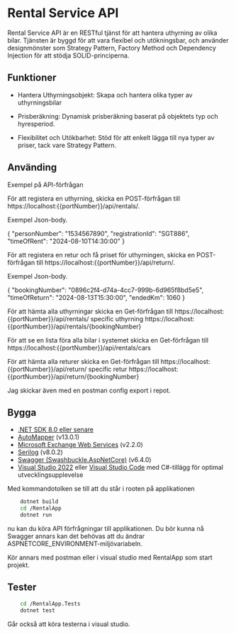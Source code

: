 
# Rental Service API

Rental Service API är en RESTful tjänst för att hantera uthyrning av olika bilar. Tjänsten är byggd för att vara flexibel och utökningsbar, och använder designmönster som Strategy Pattern, Factory Method och Dependency Injection för att stödja SOLID-principerna.



## Funktioner
- Hantera Uthyrningsobjekt: Skapa och hantera olika typer av uthyrningsbilar

- Prisberäkning: Dynamisk prisberäkning baserat på objektets typ och hyresperiod.
- Flexibilitet och Utökbarhet: Stöd för att enkelt lägga till nya typer av priser, tack vare Strategy Pattern.

## Använding
Exempel på API-förfrågan

För att registera en uthyrning, skicka en POST-förfrågan till https://localhost:{{portNumber}}/api/rentals/.

Exempel Json-body. 

{
    "personNumber": "1534567890",
    "registrationId": "SGT886",
    "timeOfRent": "2024-08-10T14:30:00"
}

För att registera en retur och få priset för uthyrningen, skicka en POST-förfrågan till https://localhost:{{portNumber}}/api/return/.

Exempel Json-body. 

{
    "bookingNumber": "0896c2f4-d74a-4cc7-999b-6d965f8bd5e5",
    "timeOfReturn": "2024-08-13T15:30:00",
    "endedKm": 1060
}


För att hämta alla uthyrningar skicka en Get-förfrågan till 
https://localhost:{{portNumber}}/api/rentals/
specific uthyrning https://localhost:{{portNumber}}/api/rentals/{bookingNumber}

För att se en lista föra alla bilar i systemet skicka en Get-förfrågan till 
https://localhost:{{portNumber}}/api/rentals/cars

För att hämta alla returer skicka en Get-förfrågan till 
https://localhost:{{portNumber}}/api/return/
specific retur https://localhost:{{portNumber}}/api/return/{bookingNumber}

Jag skickar även med en postman config export i repot.
## Bygga
- [.NET SDK 8.0 eller senare](https://dotnet.microsoft.com/download/dotnet/8.0)
- [AutoMapper](https://automapper.org/) (v13.0.1)
- [Microsoft Exchange Web Services](https://docs.microsoft.com/en-us/exchange/client-developer/web-service-reference/ews-operations-in-exchange) (v2.2.0)
- [Serilog](https://serilog.net/) (v8.0.2)
- [Swagger (Swashbuckle.AspNetCore)](https://github.com/domaindrivendev/Swashbuckle.AspNetCore) (v6.4.0)
- [Visual Studio 2022](https://visualstudio.microsoft.com/vs/) eller [Visual Studio Code](https://code.visualstudio.com/) med C#-tillägg för optimal utvecklingsupplevelse

Med kommandotolken se till att du står i rooten på applikationen
```bash
    dotnet build
    cd /RentalApp
    dotnet run
```

nu kan du köra API förfrågningar till applikationen.
Du bör kunna nå Swagger annars kan det behövas att du ändrar ASPNETCORE_ENVIRONMENT-miljövariabeln.

Kör annars med postman eller i visual studio med RentalApp som start projekt.

## Tester
```bash
    cd /RentalApp.Tests
    dotnet test
```
Går också att köra testerna i visual studio.
